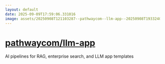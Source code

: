 ```yaml
---
layout: default
date: 2025-09-09T17:59:06.331016
image: assets/20250908T121103287--pathwaycom--llm-app--20250908T193324005--cropped.png
---
```


# [pathwaycom/llm-app](https://github.com/pathwaycom/llm-app)

AI pipelines for RAG, enterprise search, and LLM app templates
